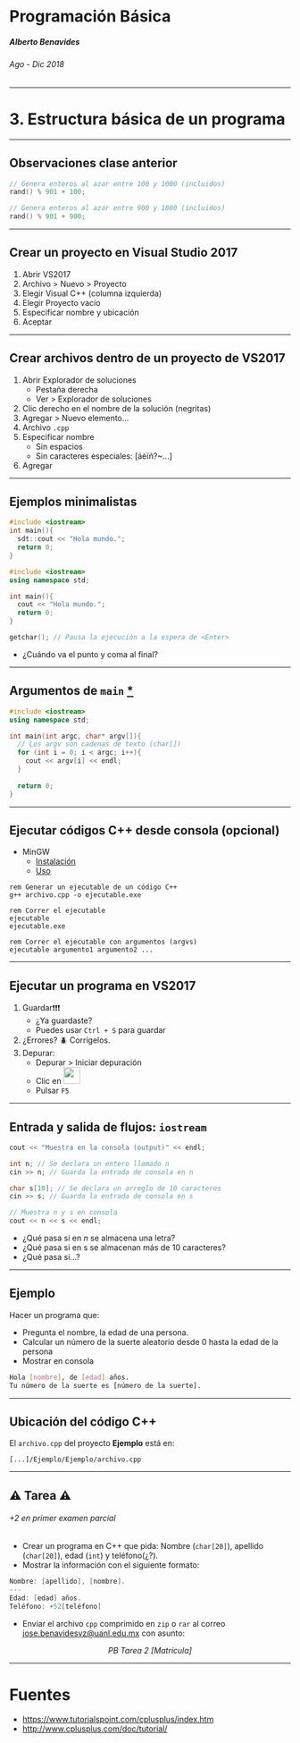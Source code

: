 <!-- $theme: default -->

Programación Básica
===

##### Alberto Benavides
###### Ago - Dic 2018

<!-- footer: Universidad Autónoma de Nuevo León | Facultad de Ciencias Físico Matemáticas | Multimedia y Animación Digital -->

---

# 3. Estructura básica de un programa

---

## Observaciones clase anterior

```cpp
// Genera enteros al azar entre 100 y 1000 (incluidos)
rand() % 901 + 100;

// Genera enteros al azar entre 900 y 1800 (incluidos)
rand() % 901 + 900;
```

---

## Crear un proyecto en Visual Studio 2017

1. Abrir VS2017
2. Archivo > Nuevo > Proyecto
3. Elegir Visual C++ (columna izquierda)
4. Elegir Proyecto vacío
5. Especificar nombre y ubicación
6. Aceptar

---

## Crear archivos dentro de un proyecto de VS2017

1. Abrir Explorador de soluciones
	* Pestaña derecha
	* Ver > Explorador de soluciones
2. Clic derecho en el nombre de la solución (negritas)
3. Agregar > Nuevo elemento...
4. Archivo `.cpp`
5. Especificar nombre
	* Sin espacios
	* Sin caracteres especiales: [áèïñ?~...]
7. Agregar

---

## Ejemplos minimalistas

```cpp
#include <iostream>
int main(){
  sdt::cout << "Hola mundo.";
  return 0;
}
```

```cpp
#include <iostream>
using namespace std;

int main(){
  cout << "Hola mundo.";
  return 0;
}
```

```cpp
getchar(); // Pausa la ejecución a la espera de <Enter>
```

* ¿Cuándo va el punto y coma al final?

---

## Argumentos de `main` [*](http://www.cplusplus.com/articles/DEN36Up4/)

```cpp
#include <iostream>
using namespace std;

int main(int argc, char* argv[]){
  // Los argv son cadenas de texto (char[])  
  for (int i = 0; i < argc; i++){
  	cout << argv[i] << endl;
  }
  
  return 0;
}

```

---

## Ejecutar códigos C++ desde consola (opcional)
* MinGW
	* [Instalación](https://www.fdi.ucm.es/profesor/luis/fp/devtools/MinGW.html)
	* [Uso](https://www.fdi.ucm.es/profesor/luis/fp/devtools/MinGWUso.html)

```
rem Generar un ejecutable de un código C++
g++ archivo.cpp -o ejecutable.exe

rem Correr el ejecutable
ejecutable
ejecutable.exe

rem Correr el ejecutable con argumentos (argvs)
ejecutable argumento1 argumento2 ...
```

---

## Ejecutar un programa en VS2017

1. Guardar:heavy_exclamation_mark::heavy_exclamation_mark::heavy_exclamation_mark:
	* ¿Ya guardaste?
	* Puedes usar `Ctrl + S` para guardar
2. ¿Errores? :beetle: Corrígelos.
4. Depurar:
	* Depurar > Iniciar depuración
	* Clic en <img src="https://encrypted-tbn0.gstatic.com/images?q=tbn:ANd9GcRbWxJFz-RBpyLWph8DVof9lVPe72ZBf2V7iOdpnjoZg9iN6KLB" width="30px">
	* Pulsar `F5`

---

## Entrada y salida de flujos: `iostream`

```cpp
cout << "Muestra en la consola (output)" << endl;

int n; // Se declara un entero llamado n
cin >> n; // Guarda la entrada de consola en n

char s[10]; // Se declara un arreglo de 10 caracteres
cin >> s; // Guarda la entrada de consola en s

// Muestra n y s en consola
cout << n << s << endl;
```

* ¿Qué pasa si en $n$ se almacena una letra?
* ¿Qué pasa si en s se almacenan más de 10 caracteres?
* ¿Qué pasa si...?

---

## Ejemplo
Hacer un programa que:
* Pregunta el nombre, la edad de una persona.
* Calcular un número de la suerte aleatorio desde 0 hasta la edad de la persona
* Mostrar en consola 
```bash
Hola [nombre], de [edad] años.
Tu número de la suerte es [número de la suerte].
```

---

## Ubicación del código C++

El `archivo.cpp` del proyecto **Ejemplo** está en:


`[...]/Ejemplo/Ejemplo/archivo.cpp`

---

## :warning: Tarea :warning:
###### +2 en primer examen parcial

* Crear un programa en C++ que pida: Nombre (`char[20]`), apellido (`char[20]`), edad (`int`) y teléfono(¿?).
* Mostrar la información con el siguiente formato:
```cpp
Nombre: [apellido], [nombre].
---
Edad: [edad] años.
Teléfono: +52[teléfono]
```
* Enviar el archivo `cpp` comprimido en `zip` o `rar` al correo jose.benavidesvz@uanl.edu.mx con asunto: 

<center><i>PB Tarea 2 [Matrícula]</i></center>

---

# Fuentes
* https://www.tutorialspoint.com/cplusplus/index.htm
* http://www.cplusplus.com/doc/tutorial/
